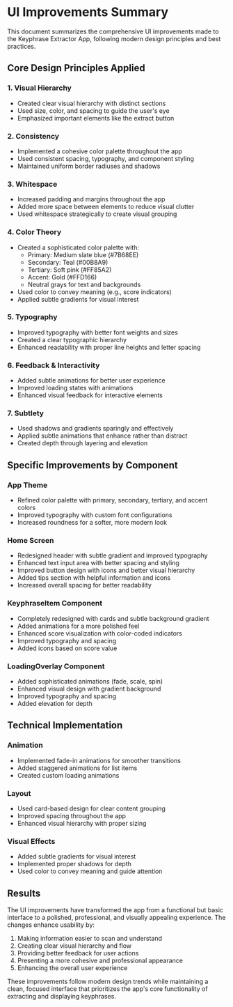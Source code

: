 # UI Improvements Summary

This document summarizes the comprehensive UI improvements made to the Keyphrase Extractor App, following modern design principles and best practices.

## Core Design Principles Applied

### 1. Visual Hierarchy
- Created clear visual hierarchy with distinct sections
- Used size, color, and spacing to guide the user's eye
- Emphasized important elements like the extract button

### 2. Consistency
- Implemented a cohesive color palette throughout the app
- Used consistent spacing, typography, and component styling
- Maintained uniform border radiuses and shadows

### 3. Whitespace
- Increased padding and margins throughout the app
- Added more space between elements to reduce visual clutter
- Used whitespace strategically to create visual grouping

### 4. Color Theory
- Created a sophisticated color palette with:
  - Primary: Medium slate blue (#7B68EE)
  - Secondary: Teal (#00B8A9)
  - Tertiary: Soft pink (#FF85A2)
  - Accent: Gold (#FFD166)
  - Neutral grays for text and backgrounds
- Used color to convey meaning (e.g., score indicators)
- Applied subtle gradients for visual interest

### 5. Typography
- Improved typography with better font weights and sizes
- Created a clear typographic hierarchy
- Enhanced readability with proper line heights and letter spacing

### 6. Feedback & Interactivity
- Added subtle animations for better user experience
- Improved loading states with animations
- Enhanced visual feedback for interactive elements

### 7. Subtlety
- Used shadows and gradients sparingly and effectively
- Applied subtle animations that enhance rather than distract
- Created depth through layering and elevation

## Specific Improvements by Component

### App Theme
- Refined color palette with primary, secondary, tertiary, and accent colors
- Improved typography with custom font configurations
- Increased roundness for a softer, more modern look

### Home Screen
- Redesigned header with subtle gradient and improved typography
- Enhanced text input area with better spacing and styling
- Improved button design with icons and better visual hierarchy
- Added tips section with helpful information and icons
- Increased overall spacing for better readability

### KeyphraseItem Component
- Completely redesigned with cards and subtle background gradient
- Added animations for a more polished feel
- Enhanced score visualization with color-coded indicators
- Improved typography and spacing
- Added icons based on score value

### LoadingOverlay Component
- Added sophisticated animations (fade, scale, spin)
- Enhanced visual design with gradient background
- Improved typography and spacing
- Added elevation for depth

## Technical Implementation

### Animation
- Implemented fade-in animations for smoother transitions
- Added staggered animations for list items
- Created custom loading animations

### Layout
- Used card-based design for clear content grouping
- Improved spacing throughout the app
- Enhanced visual hierarchy with proper sizing

### Visual Effects
- Added subtle gradients for visual interest
- Implemented proper shadows for depth
- Used color to convey meaning and guide attention

## Results

The UI improvements have transformed the app from a functional but basic interface to a polished, professional, and visually appealing experience. The changes enhance usability by:

1. Making information easier to scan and understand
2. Creating clear visual hierarchy and flow
3. Providing better feedback for user actions
4. Presenting a more cohesive and professional appearance
5. Enhancing the overall user experience

These improvements follow modern design trends while maintaining a clean, focused interface that prioritizes the app's core functionality of extracting and displaying keyphrases.

